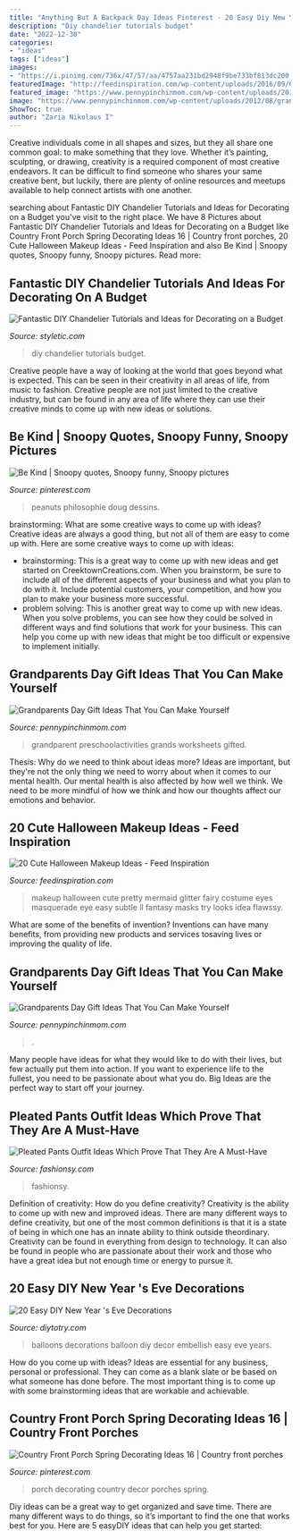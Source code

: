 ```yaml
---
title: "Anything But A Backpack Day Ideas Pinterest - 20 Easy Diy New Year &#039;s Eve Decorations"
description: "Diy chandelier tutorials budget"
date: "2022-12-30"
categories:
- "ideas"
tags: ["ideas"]
images:
- "https://i.pinimg.com/736x/47/57/aa/4757aa231bd2948f9be733bf813dc200.jpg"
featuredImage: "http://feedinspiration.com/wp-content/uploads/2016/09/Cute-Ideas-for-Halloween-Fairy-Makeup.jpg"
featured_image: "https://www.pennypinchinmom.com/wp-content/uploads/2012/08/gramma-cookie-jar.jpg"
image: "https://www.pennypinchinmom.com/wp-content/uploads/2012/08/grandparents-day-craft-idea-for-kids-2.jpg"
ShowToc: true
author: "Zaria Nikolaus I"
---
```



Creative individuals come in all shapes and sizes, but they all share one common goal: to make something that they love. Whether it’s painting, sculpting, or drawing, creativity is a required component of most creative endeavors. It can be difficult to find someone who shares your same creative bent, but luckily, there are plenty of online resources and meetups available to help connect artists with one another.

	

		
searching about Fantastic DIY Chandelier Tutorials and Ideas for Decorating on a Budget you've visit to the right place. We have 8 Pictures about Fantastic DIY Chandelier Tutorials and Ideas for Decorating on a Budget like Country Front Porch Spring Decorating Ideas 16 | Country front porches, 20 Cute Halloween Makeup Ideas - Feed Inspiration and also Be Kind | Snoopy quotes, Snoopy funny, Snoopy pictures. Read more:
		
    
## Fantastic DIY Chandelier Tutorials And Ideas For Decorating On A Budget

<img loading=lazy src="https://styletic.com/wp-content/uploads/2015/09/1-diy-chandelier-ideas-tutorials.jpg" onerror="this.onerror=null;this.src='https://tse3.mm.bing.net/th?id=OIP.FW71EWQz_MigDpV1E_SlCAHaOl&amp;pid=15.1';" alt="Fantastic DIY Chandelier Tutorials and Ideas for Decorating on a Budget">

_Source: styletic.com_

>diy chandelier tutorials budget. 

	

Creative people have a way of looking at the world that goes beyond what is expected. This can be seen in their creativity in all areas of life, from music to fashion. Creative people are not just limited to the creative industry, but can be found in any area of life where they can use their creative minds to come up with new ideas or solutions.

    
## Be Kind | Snoopy Quotes, Snoopy Funny, Snoopy Pictures

<img loading=lazy src="https://i.pinimg.com/736x/47/57/aa/4757aa231bd2948f9be733bf813dc200.jpg" onerror="this.onerror=null;this.src='https://tse1.mm.bing.net/th?id=OIP.kw3Uhl5vbDaCnMoZ6bSjvAHaNJ&amp;pid=15.1';" alt="Be Kind | Snoopy quotes, Snoopy funny, Snoopy pictures">

_Source: pinterest.com_

>peanuts philosophie doug dessins. 

	

brainstorming: What are some creative ways to come up with ideas?
Creative ideas are always a good thing, but not all of them are easy to come up with. Here are some creative ways to come up with ideas: 
- brainstorming: This is a great way to come up with new ideas and get started on CreektownCreations.com. When you brainstorm, be sure to include all of the different aspects of your business and what you plan to do with it. Include potential customers, your competition, and how you plan to make your business more successful.
- problem solving: This is another great way to come up with new ideas. When you solve problems, you can see how they could be solved in different ways and find solutions that work for your business. This can help you come up with new ideas that might be too difficult or expensive to implement initially.

    
## Grandparents Day Gift Ideas That You Can Make Yourself

<img loading=lazy src="https://www.pennypinchinmom.com/wp-content/uploads/2012/08/grandparents-day-craft-idea-for-kids-2.jpg" onerror="this.onerror=null;this.src='https://tse3.mm.bing.net/th?id=OIP.Mt6NFi_anhDmtYVpB79vawHaGb&amp;pid=15.1';" alt="Grandparents Day Gift Ideas That You Can Make Yourself">

_Source: pennypinchinmom.com_

>grandparent preschoolactivities grands worksheets gifted. 

	

Thesis: Why do we need to think about ideas more?
Ideas are important, but they're not the only thing we need to worry about when it comes to our mental health. Our mental health is also affected by how well we think. We need to be more mindful of how we think and how our thoughts affect our emotions and behavior.

    
## 20 Cute Halloween Makeup Ideas - Feed Inspiration

<img loading=lazy src="http://feedinspiration.com/wp-content/uploads/2016/09/Cute-Ideas-for-Halloween-Fairy-Makeup.jpg" onerror="this.onerror=null;this.src='https://tse3.mm.bing.net/th?id=OIP.IlzkzRfA1hPwaQbr_v57jQHaKU&amp;pid=15.1';" alt="20 Cute Halloween Makeup Ideas - Feed Inspiration">

_Source: feedinspiration.com_

>makeup halloween cute pretty mermaid glitter fairy costume eyes masquerade eye easy subtle ll fantasy masks try looks idea flawssy. 

	

What are some of the benefits of invention?
Inventions can have many benefits, from providing new products and services tosaving lives or improving the quality of life.

    
## Grandparents Day Gift Ideas That You Can Make Yourself

<img loading=lazy src="https://www.pennypinchinmom.com/wp-content/uploads/2012/08/gramma-cookie-jar.jpg" onerror="this.onerror=null;this.src='https://tse3.mm.bing.net/th?id=OIP.OJv2_4ThBBA2MUlUmtznmQHaKn&amp;pid=15.1';" alt="Grandparents Day Gift Ideas That You Can Make Yourself">

_Source: pennypinchinmom.com_

>. 

	

Many people have ideas for what they would like to do with their lives, but few actually put them into action. If you want to experience life to the fullest, you need to be passionate about what you do. Big Ideas are the perfect way to start off your journey.

    
## Pleated Pants Outfit Ideas Which Prove That They Are A Must-Have

<img loading=lazy src="https://fashionsy.com/wp-content/uploads/2018/02/plaid-pants-outfits-6-.jpg" onerror="this.onerror=null;this.src='https://tse1.mm.bing.net/th?id=OIP.1cxMRvoIdGJnMDP-4e8gYgHaL0&amp;pid=15.1';" alt="Pleated Pants Outfit Ideas Which Prove That They Are A Must-Have">

_Source: fashionsy.com_

>fashionsy. 

	

Definition of creativity: How do you define creativity?
Creativity is the ability to come up with new and improved ideas. There are many different ways to define creativity, but one of the most common definitions is that it is a state of being in which one has an innate ability to think outside theordinary. Creativity can be found in everything from design to technology. It can also be found in people who are passionate about their work and those who have a great idea but not enough time or energy to pursue it.

    
## 20 Easy DIY New Year &#039;s Eve Decorations

<img loading=lazy src="http://diytotry.com/wp-content/uploads/2015/12/Embellish-Your-Balloons.jpg" onerror="this.onerror=null;this.src='https://tse2.mm.bing.net/th?id=OIP.qxCNzBd75m9uCc66zwmWkwHaLH&amp;pid=15.1';" alt="20 Easy DIY New Year &#039;s Eve Decorations">

_Source: diytotry.com_

>balloons decorations balloon diy decor embellish easy eve years. 

	

How do you come up with ideas?
Ideas are essential for any business, personal or professional. They can come as a blank slate or be based on what someone has done before. The most important thing is to come up with some brainstorming ideas that are workable and achievable.

    
## Country Front Porch Spring Decorating Ideas 16 | Country Front Porches

<img loading=lazy src="https://i.pinimg.com/736x/d9/8a/fa/d98afae3e5769e51166b811c643ff143.jpg" onerror="this.onerror=null;this.src='https://tse2.mm.bing.net/th?id=OIP.3wiw9b5sGDV28v1X11rl0QHaJ3&amp;pid=15.1';" alt="Country Front Porch Spring Decorating Ideas 16 | Country front porches">

_Source: pinterest.com_

>porch decorating country decor porches spring. 

	

Diy ideas can be a great way to get organized and save time. There are many different ways to do things, so it’s important to find the one that works best for you. Here are 5 easyDIY ideas that can help you get started: 

